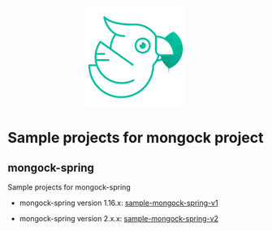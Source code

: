 <p align="center">
    <img src="https://raw.githubusercontent.com/cloudyrock/mongock/master/misc/logo.png" width="200" />
</p>

# Sample projects for mongock project

## mongock-spring
Sample projects for mongock-spring

* mongock-spring version 1.16.x: [sample-mongock-spring-v1](https://github.com/cloudyrock/mongock-samples/tree/master/samples-mongock-spring/sample-mongock-spring-v1)

* mongock-spring version 2.x.x: [sample-mongock-spring-v2](https://github.com/cloudyrock/mongock-samples/tree/master/samples-mongock-spring/sample-mongock-spring-v2)
